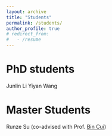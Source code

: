 ```yaml
---
layout: archive
title: "Students"
permalink: /students/
author_profile: true
# redirect_from:
#   - /resume
---
```


PhD students
======
Junlin Li
Yiyan Wang

Master Students
======
Runze Su (co-advised with Prof. [Bin Cui](https://cuibinpku.github.io))